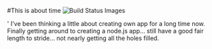 #This is about time
<img src="https://travis-ci.org/likesjx/mysterious-temple-1477.svg" data-bindattr-52="52" title="Build Status Images">

'
I've been thinking a little about creating
own app for a long time now. Finally getting
around to creating a node.js app... still have
a good fair length to stride... not nearly getting
all the holes filled.

